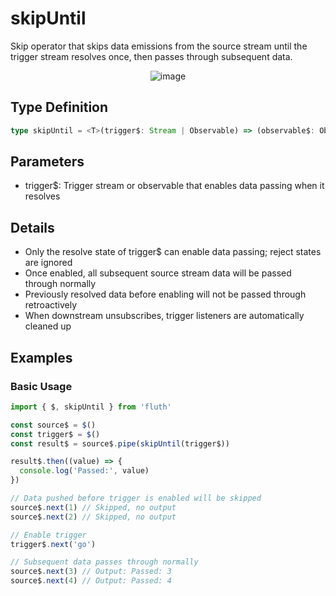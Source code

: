 # skipUntil

Skip operator that skips data emissions from the source stream until the trigger stream resolves once, then passes through subsequent data.

<div style="display: flex; justify-content: center">
  <img src="/skipUntil.drawio.svg" alt="image" >
</div>

## Type Definition

```typescript
type skipUntil = <T>(trigger$: Stream | Observable) => (observable$: Observable<T>) => Observable<T>
```

## Parameters

- trigger$: Trigger stream or observable that enables data passing when it resolves

## Details

- Only the resolve state of trigger$ can enable data passing; reject states are ignored
- Once enabled, all subsequent source stream data will be passed through normally
- Previously resolved data before enabling will not be passed through retroactively
- When downstream unsubscribes, trigger listeners are automatically cleaned up

## Examples

### Basic Usage

```typescript
import { $, skipUntil } from 'fluth'

const source$ = $()
const trigger$ = $()
const result$ = source$.pipe(skipUntil(trigger$))

result$.then((value) => {
  console.log('Passed:', value)
})

// Data pushed before trigger is enabled will be skipped
source$.next(1) // Skipped, no output
source$.next(2) // Skipped, no output

// Enable trigger
trigger$.next('go')

// Subsequent data passes through normally
source$.next(3) // Output: Passed: 3
source$.next(4) // Output: Passed: 4
```
